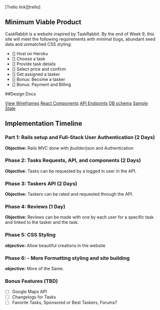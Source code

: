[Heroku link]: https://caskrabbit.herokuapp.com/#/

[Trello link][trello]

## Minimum Viable Product
CaskRabbit is a website inspired by TaskRabbit. By the end of Week 9, this site will meet the following requirements with minimal bugs, abundant seed data and unmatched CSS styling:

- [] Host on Heroku
- [] Choose a task
- [] Provide task details
- [] Select price and confirm
- [] Get assigned a tasker
- [] Bonus: Become a tasker
- [] Bonus: Payment and Billing


##Design Docs

[View Wireframes](wireframes)
[React Components][components]
[API Endpoints][api-endpoints]
[DB schema][schema]
[Sample State][sample-state]

[Wireframes]: docs/wireframes
[Components]: component-hierarchy.md
[sample-state]: sample-state.md
[api-endpoints]: api-endpoints.md
[schema]: schema.md


## Implementation Timeline

### Part 1: Rails setup and Full-Stack User Authentication (2 Days)

**Objective:** Rails MVC done with jbuilder/json and Authentication

### Phase 2: Tasks Requests, API, and components (2 Days)

**Objective:** Tasks can be requested by a logged in user in the API.

### Phase 3: Taskers API (2 Days)

**Objective:** Taskers can be rated and requested through the API.

### Phase 4: Reviews (1 Day)

**Objective:** Reviews can be made with one by each user for a specific task and linked to
the tasker and the task.

### Phase 5: CSS Styling

**objective:** Allow beautiful creations in the website

### Phase 6: - More Formatting styling and site building

**objective:** More of the Same.

### Bonus Features (TBD)
- [ ] Google Maps API
- [ ] Changelogs for Tasks
- [ ] Favorite Tasks, Sponsored or Best Taskers, Forums?
